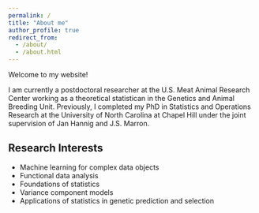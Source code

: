 ```yaml
---
permalink: /
title: "About me"
author_profile: true
redirect_from: 
  - /about/
  - /about.html
---
```

Welcome to my website! 

I am currently a postdoctoral researcher at the U.S. Meat Animal Research Center working as a theoretical statistican in the Genetics and Animal Breeding Unit. Previously, I completed my PhD in Statistics and Operations Research at the University of North Carolina at Chapel Hill under the joint supervision of Jan Hannig and J.S. Marron. 

## Research Interests
- Machine learning for complex data objects
- Functional data analysis
- Foundations of statistics
- Variance component models
- Applications of statistics in genetic prediction and selection
